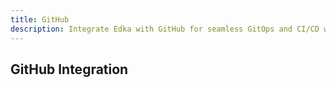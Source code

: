 ```yaml
---
title: GitHub
description: Integrate Edka with GitHub for seamless GitOps and CI/CD workflows
---
```


## GitHub Integration
